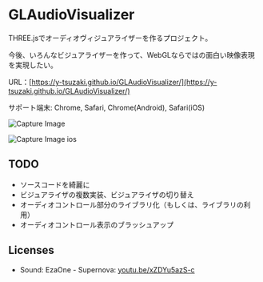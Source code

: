 # GLAudioVisualizer
THREE.jsでオーディオヴィジュアライザーを作るプロジェクト。

今後、いろんなビジュアライザーを作って、WebGLならではの面白い映像表現を実現したい。

URL：[https://y-tsuzaki.github.io/GLAudioVisualizer/](https://y-tsuzaki.github.io/GLAudioVisualizer/)

サポート端末: Chrome, Safari, Chrome(Android), Safari(iOS)

![Capture Image](https://raw.githubusercontent.com/wiki/y-tsuzaki/GLAudioVisualizer/images/screencap.gif) 

![Capture Image ios](https://raw.githubusercontent.com/wiki/y-tsuzaki/GLAudioVisualizer/images/screencap_ios.png)

## TODO
- ソースコードを綺麗に
- ビジュアライザの複数実装、ビジュアライザの切り替え
- オーディオコントロール部分のライブラリ化（もしくは、ライブラリの利用）
- オーディオコントロール表示のブラッシュアップ

## Licenses

- Sound: EzaOne - Supernova: [youtu.be/xZDYu5azS-c](youtu.be/xZDYu5azS-c)
